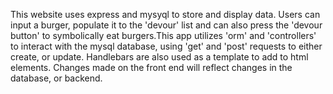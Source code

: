 This website uses express and mysyql to store and display data. Users can input a burger, populate it to the 'devour' list and can also press the 'devour button' to symbolically eat burgers.This app utilizes 'orm' and 'controllers' to interact with the mysql database, using 'get' and 'post' requests to either create, or update. Handlebars are also used as a template to add to html elements. Changes made on the front end will reflect changes in the database, or backend. 